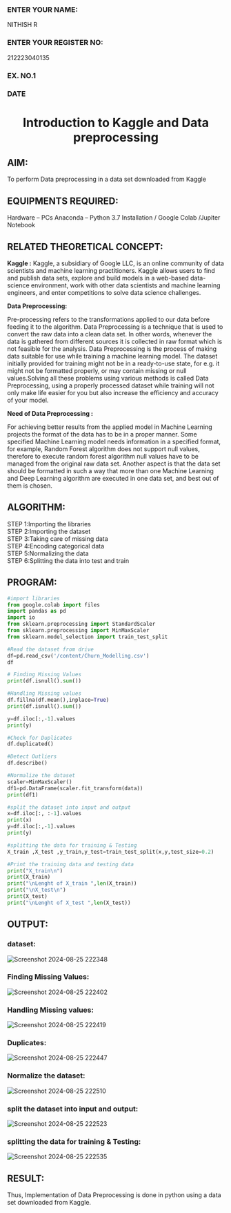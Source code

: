 <H3>ENTER YOUR NAME:</H3> NITHISH R
<H3>ENTER YOUR REGISTER NO:</H3> 212223040135
<H3>EX. NO.1</H3>
<H3>DATE</H3>
<H1 ALIGN =CENTER> Introduction to Kaggle and Data preprocessing</H1>

## AIM:
To perform Data preprocessing in a data set downloaded from Kaggle

## EQUIPMENTS REQUIRED:
Hardware – PCs
Anaconda – Python 3.7 Installation / Google Colab /Jupiter Notebook

## RELATED THEORETICAL CONCEPT:

**Kaggle :**
Kaggle, a subsidiary of Google LLC, is an online community of data scientists and machine learning practitioners. Kaggle allows users to find and publish data sets, explore and build models in a web-based data-science environment, work with other data scientists and machine learning engineers, and enter competitions to solve data science challenges.

**Data Preprocessing:**

Pre-processing refers to the transformations applied to our data before feeding it to the algorithm. Data Preprocessing is a technique that is used to convert the raw data into a clean data set. In other words, whenever the data is gathered from different sources it is collected in raw format which is not feasible for the analysis.
Data Preprocessing is the process of making data suitable for use while training a machine learning model. The dataset initially provided for training might not be in a ready-to-use state, for e.g. it might not be formatted properly, or may contain missing or null values.Solving all these problems using various methods is called Data Preprocessing, using a properly processed dataset while training will not only make life easier for you but also increase the efficiency and accuracy of your model.

**Need of Data Preprocessing :**

For achieving better results from the applied model in Machine Learning projects the format of the data has to be in a proper manner. Some specified Machine Learning model needs information in a specified format, for example, Random Forest algorithm does not support null values, therefore to execute random forest algorithm null values have to be managed from the original raw data set.
Another aspect is that the data set should be formatted in such a way that more than one Machine Learning and Deep Learning algorithm are executed in one data set, and best out of them is chosen.


## ALGORITHM:
STEP 1:Importing the libraries<BR>
STEP 2:Importing the dataset<BR>
STEP 3:Taking care of missing data<BR>
STEP 4:Encoding categorical data<BR>
STEP 5:Normalizing the data<BR>
STEP 6:Splitting the data into test and train<BR>

##  PROGRAM:
```python
#import libraries
from google.colab import files
import pandas as pd
import io
from sklearn.preprocessing import StandardScaler
from sklearn.preprocessing import MinMaxScaler
from sklearn.model_selection import train_test_split

#Read the dataset from drive
df=pd.read_csv('/content/Churn_Modelling.csv')
df

# Finding Missing Values
print(df.isnull().sum())

#Handling Missing values
df.fillna(df.mean(),inplace=True)
print(df.isnull().sum())

y=df.iloc[:,-1].values
print(y)

#Check for Duplicates
df.duplicated()

#Detect Outliers
df.describe()

#Normalize the dataset
scaler=MinMaxScaler()
df1=pd.DataFrame(scaler.fit_transform(data))
print(df1)

#split the dataset into input and output
x=df.iloc[:, :-1].values
print(x)
y=df.iloc[:,-1].values
print(y)

#splitting the data for training & Testing
X_train ,X_test ,y_train,y_test=train_test_split(x,y,test_size=0.2)

#Print the training data and testing data
print("X_train\n")
print(X_train)
print("\nLenght of X_train ",len(X_train))
print("\nX_test\n")
print(X_test)
print("\nLenght of X_test ",len(X_test))
```


## OUTPUT:
### dataset:
![Screenshot 2024-08-25 222348](https://github.com/user-attachments/assets/3f32590f-123e-47b0-8353-691723bdf46b)


### Finding Missing Values:
![Screenshot 2024-08-25 222402](https://github.com/user-attachments/assets/5d4d6c51-72f4-494c-a0b1-37624421a5c8)

### Handling Missing values:
![Screenshot 2024-08-25 222419](https://github.com/user-attachments/assets/6290ef95-e2ac-474d-9080-85f103021fd9)

### Duplicates:
![Screenshot 2024-08-25 222447](https://github.com/user-attachments/assets/02acdfd1-eed5-45c8-8207-bedbd8b61802)

### Normalize the dataset:
![Screenshot 2024-08-25 222510](https://github.com/user-attachments/assets/3d4d7623-4add-4a8b-86d0-c28bcc36a350)

### split the dataset into input and output:
![Screenshot 2024-08-25 222523](https://github.com/user-attachments/assets/304f94e5-daa6-4299-9f01-e7740aef7ece)

### splitting the data for training & Testing:
![Screenshot 2024-08-25 222535](https://github.com/user-attachments/assets/438efb2a-458b-41f2-a44a-95f3f159d2df)

## RESULT:
Thus, Implementation of Data Preprocessing is done in python  using a data set downloaded from Kaggle.


